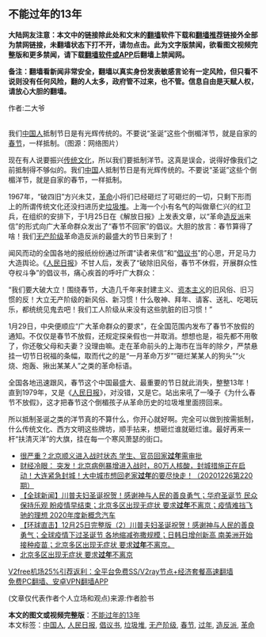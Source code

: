  <h2>不能过年的13年</h2> <p class="notice"><b>大陆网友注意：本文中的链接除此处和文末的<a href="https://github.com/bannedbook/fanqiang" >翻墙</a>软件下载和<a href="https://github.com/killgcd/justmysocks/blob/master/README.md">翻墙推荐</a>链接外全部为禁网链接，未翻墙状态下打不开，请勿点击。此为文字版禁闻，欲看图文视频完整版和更多禁闻，请下载<a href="https://github.com/bannedbook/fanqiang">翻墙软件或APP</a>后翻墙上禁闻网。</p><p>备注：翻墙看新闻非常安全，翻墙以真实身份发表敏感言论有一定风险，但只看不说则没有任何风险，翻的人太多，政府管不过来，也不管。信息自由是天赋人权，请放心大胆的翻墙。</b></p>  <div class="entry"> <p>作者:二大爷</p> <p><br /> 我们<a href="https://www.bannedbook.org/bnews/tag/%e4%b8%ad%e5%9b%bd%e4%ba%ba/" class="st_tag internal_tag" rel="tag" title="标签 中国人 下的日志">中国人</a>抵制节日是有光辉传统的。不要说“圣诞”这些个倒楣洋节，就是自家的<a href="https://www.bannedbook.org/bnews/tag/%e6%98%a5%e8%8a%82/" class="st_tag internal_tag" rel="tag" title="标签 春节 下的日志">春节</a>，一样抵制。（图源：网络图片） </p> <p> 现在有人说要振兴<span class='wp_keywordlink_affiliate'><a href="https://www.bannedbook.org/bnews/tculture/" title="传统文化" target="_blank">传统文化</a></span>，所以我们要抵制洋节。这真是误会，说得好像我们之前抵制得不够似的。我们<span class='wp_keywordlink_affiliate'><a href="https://www.bannedbook.org/" title="中国" target="_blank">中国</a></span>人抵制节日是有光辉传统的。不要说“圣诞”这些个倒楣洋节，就是自家的春节，一样抵制。 </p>  <p>1967年，“破四旧”方兴未艾，<a href="https://www.bannedbook.org/bnews/tag/%e9%9d%a9%e5%91%bd/" class="st_tag internal_tag" rel="tag" title="标签 革命 下的日志">革命</a>小将们已经砸烂了可砸烂的一切，只剩下形而上的所谓传统文化还没扫进历史<a href="https://www.bannedbook.org/bnews/tag/%E5%9E%83%E5%9C%BE%E5%A0%86/" class="st_tag internal_tag" rel="tag" title="标签 垃圾堆 下的日志">垃圾堆</a>。上海一个小有名气的叫做章仁兴的红卫兵，在组织的安排下，于1月25日在《解放日报》上发表文章，以“革命<a href="https://www.bannedbook.org/bnews/tag/%E9%80%A0%E5%8F%8D%E6%B4%BE/" class="st_tag internal_tag" rel="tag" title="标签 造反派 下的日志">造反派</a>来信”的形式向广大革命群众发出了“春节不回家”的倡议。大胆的放言：春节算得了啥！我们<a href="https://www.bannedbook.org/bnews/tag/%E6%97%A0%E4%BA%A7%E9%98%B6%E7%BA%A7/" class="st_tag internal_tag" rel="tag" title="标签 无产阶级 下的日志">无产阶级</a>革命造反派的最盛大的节日来到了！ </p> <p>闻风而动的全国各地的报纸纷纷通过所谓“读者来信”和“<a href="https://www.bannedbook.org/bnews/tag/%E5%80%A1%E8%AE%AE%E4%B9%A6/" class="st_tag internal_tag" rel="tag" title="标签 倡议书 下的日志">倡议书</a>”的心思，开足马力大造舆论。《<span class='wp_keywordlink'><a href="https://www.bannedbook.org/forum2/topic109.html" title="透视人民日报" target="_blank">人民日报</a></span>》不甘人后，发表了“破除旧风俗，春节不休假，开展群众性夺权斗争”的倡议书，痛心疾首的呼吁广大群众： </p> <p>“我们要大破大立！围绕春节，大造几千年来封建主义、<span class='wp_keywordlink'><a href="https://www.bannedbook.org/forum2/topic920.html" title="资本主义与自由" target="_blank">资本主义</a></span>的旧风俗、旧习惯的反！大立无产阶级的新风俗、新习惯！什么敬神、拜年、请客、送礼、吃喝玩乐，都统统见鬼去吧！我们工人阶级从来没有这些肮脏的旧习惯！” </p>  <p>1月29日，中央便顺应“广大革命群众的要求”，在全国范围内发布了春节不放假的通知。不仅仅是春节不放假，还规定探亲假也一并取消。想想也是，祖先都不用敬了，你还敬父母和夫妻？没理由嘛。走在革命前头的上海市在当年的除夕，严禁悬挂一切节日祝福的条幅，取而代之的是“一月革命万岁”“砸烂某某人的狗头”“火烧、炮轰、揪出某某人”之类的革命标语。 </p> <p>全国各地迅速跟风，春节这个中国最盛大、最重要的节日就此消失，整整13年！直到1979年，又是《<a href="https://www.bannedbook.org/bnews/tag/%e4%ba%ba%e6%b0%91%e6%97%a5%e6%8a%a5/" class="st_tag internal_tag" rel="tag" title="标签 人民日报 下的日志">人民日报</a>》，对没错，又是它。站出来吼了一嗓子《为什么春节不放假》，这才把春节这个倒楣孩子从革命历史的垃圾堆里面捞回来。 </p> <p>所以抵制圣诞之类的洋节真的不算什么，你开心就好啊。完全可以做到按需抵制，什么传统文化、西方文明这些牌坊，顺手拈来，想砸烂谁就砸烂谁。最好再来一杆“扶清灭洋”的大旗，挂在每一个寒风萧瑟的街口。 </p>  <ul class='op-related-articles' title='相关阅读'> <li><a href='https://www.bannedbook.org/bnews/comments/20201227/1455561.html' target='_blank'>很严重？北京顺义进入战时状态 学生、官员回家<b>过年</b>需审批</a></li> <li><a href='https://www.bannedbook.org/bnews/bannedvideo/20201226/1455421.html' target='_blank'>财经冷眼： 突发！北京病例暴增进入战时，80万人核酸，封城措施正在启动！大连紧急封城！大中城市想回老家<b>过年</b>的要尽快走！（20201226第220期）</a></li> <li><a href='https://www.bannedbook.org/bnews/bannedvideo/20201226/1455229.html' target='_blank'>【全球新闻】川普夫妇圣诞祝贺！感谢神与人民的善良勇气；华府圣诞节 民众保持乐观 盼疫情早结束；北京多区出现无症状 要求<b>过年</b>不离京；疫情难挡飞驰的理想 2020年度新概念汽车</a></li> <li><a href='https://www.bannedbook.org/bnews/bannedvideo/20201226/1455147.html' target='_blank'>【环球直击】12月25日完整版（2）川普夫妇圣诞祝贺！感谢神与人民的善良勇气；全球疫情下过圣诞节 各地缩减弥撒规模；日韩日增创新高 南美洲开始接种疫苗；北京多区出现无症状 要求<b>过年</b>不离京。</a></li> <li><a href='https://www.bannedbook.org/bnews/bannedvideo/20201226/1455057.html' target='_blank'>北京多区出现无症状 要求<b>过年</b>不离京</a></li> </ul> <p class="texttj"> <a href="https://github.com/bannedbook/fanqiang/wiki/V2ray%E6%9C%BA%E5%9C%BA" target="_blank">V2free机场25%引荐返利：全平台免费SS/V2ray节点+经济套餐高速翻墙</a><br/> <a href="https://github.com/bannedbook/fanqiang/wiki/%E7%A6%81%E9%97%BB%E7%BD%91%E5%AE%89%E5%8D%93%E7%BF%BB%E5%A2%99%E6%96%B0%E9%97%BBAPP" target="_blank">免费PC翻墙、安卓VPN翻墙APP</a></p><p> (文章仅代表作者个人立场和观点)来源:作者脸书</p><a name='sharetosocial'></a>       <div><b>本文的图文或视频完整版</b>：<a href='https://www.bannedbook.org/bnews/comments/20201227/1455717.html'>不能过年的13年</a></div>  </div><!--END ENTRY--> <div class="postfooter"> <div>本文标签：<a href="https://www.bannedbook.org/bnews/tag/%e4%b8%ad%e5%9b%bd%e4%ba%ba/" rel="tag">中国人</a>, <a href="https://www.bannedbook.org/bnews/tag/%e4%ba%ba%e6%b0%91%e6%97%a5%e6%8a%a5/" rel="tag">人民日报</a>, <a href="https://www.bannedbook.org/bnews/tag/%E5%80%A1%E8%AE%AE%E4%B9%A6/" rel="tag">倡议书</a>, <a href="https://www.bannedbook.org/bnews/tag/%E5%9E%83%E5%9C%BE%E5%A0%86/" rel="tag">垃圾堆</a>, <a href="https://www.bannedbook.org/bnews/tag/%E6%97%A0%E4%BA%A7%E9%98%B6%E7%BA%A7/" rel="tag">无产阶级</a>, <a href="https://www.bannedbook.org/bnews/tag/%e6%98%a5%e8%8a%82/" rel="tag">春节</a>, <a href="https://www.bannedbook.org/bnews/tag/%E8%BF%87%E5%B9%B4/" rel="tag">过年</a>, <a href="https://www.bannedbook.org/bnews/tag/%E9%80%A0%E5%8F%8D%E6%B4%BE/" rel="tag">造反派</a>, <a href="https://www.bannedbook.org/bnews/tag/%e9%9d%a9%e5%91%bd/" rel="tag">革命</a></div>  </div><!--END POSTFOOTER--> 
